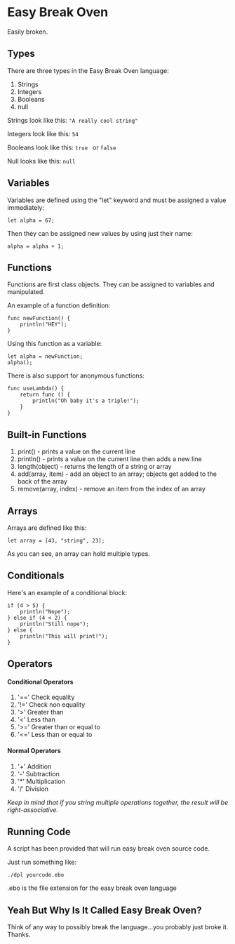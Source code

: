 # Easy Break Oven
Easily broken.

## Types

There are three types in the Easy Break Oven language:

1. Strings
2. Integers
3. Booleans
4. null

Strings look like this: `"A really cool string"`

Integers look like this: `54`

Booleans look like this: `true ` or `false`

Null looks like this: `null`

## Variables

Variables are defined using the "let" keyword and must be assigned a value immediately:

```
let alpha = 67;
```

Then they can be assigned new values by using just their name:

```
alpha = alpha + 1;
```


## Functions

Functions are first class objects. They can be assigned to variables and manipulated.

An example of a function definition:

```
func newFunction() {
    println("HEY");
}
```

Using this function as a variable:

```
let alpha = newFunction;
alpha();
```

There is also support for anonymous functions:

```
func useLambda() {
    return func () {
        println("Oh baby it's a triple!");
    }
}
```

## Built-in Functions

1. print() - prints a value on the current line
2. println() - prints a value on the current line then adds a new line
3. length(object) - returns the length of a string or array
4. add(array, item) - add an object to an array; objects get added to the back of the array
5. remove(array, index) - remove an item from the index of an array

## Arrays

Arrays are defined like this:

```
let array = [43, "string", 23];
```

As you can see, an array can hold multiple types.

## Conditionals

Here's an example of a conditional block:

```
if (4 > 5) {
    println("Nope");
} else if (4 < 2) {
    println("Still nope");
} else {
    println("This will print!");
}
```

## Operators

#### Conditional Operators
1. '==' Check equality
2. '!=' Check non equality
3. '>' Greater than
4. '<' Less than
5. '>=' Greater than or equal to
6. '<=' Less than or equal to

#### Normal Operators
1. '+' Addition
2. '-' Subtraction
3. '*' Multiplication
4. '/' Division

*Keep in mind that if you string multiple operations together,
the result will be right-associative.*

## Running Code

A script has been provided that will run easy break oven source code.

Just run something like:

```
./dpl yourcode.ebo
```

.ebo is the file extension for the easy break oven language

## Yeah But Why Is It Called Easy Break Oven?

Think of any way to possibly break the language...you probably just broke it. Thanks.
